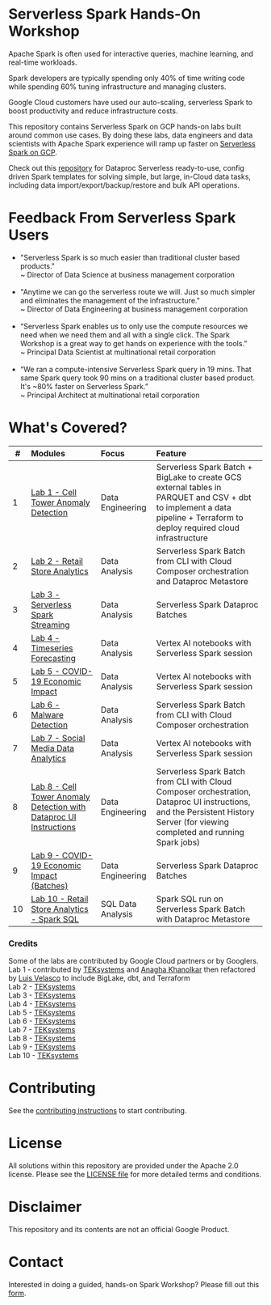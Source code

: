 # Serverless Spark Hands-On Workshop

Apache Spark is often used for interactive queries, machine learning, and real-time workloads.<br>

Spark developers are typically spending only 40% of time writing code while spending 60% tuning infrastructure and managing clusters.<br>

Google Cloud customers have used our auto-scaling, serverless Spark to boost productivity and reduce infrastructure costs.<br>

This repository contains Serverless Spark on GCP hands-on labs built around common use cases.  By doing these labs, data engineers and data scientists with Apache Spark experience will ramp up faster on [Serverless Spark on GCP](https://cloud.google.com/dataproc-serverless/docs).<br>

Check out this [repository](https://github.com/GoogleCloudPlatform/dataproc-templates/blob/main/README.md) for Dataproc Serverless ready-to-use, config driven Spark templates for solving simple, but large, in-Cloud data tasks, including data import/export/backup/restore and bulk API operations.

# Feedback From Serverless Spark Users
- "Serverless Spark is so much easier than traditional cluster based products."<br> 
~ Director of Data Science at business management corporation<br><br>
- "Anytime we can go the serverless route we will.  Just so much simpler and eliminates the management of the infrastructure."<br>
~ Director of Data Engineering at business management corporation<br><br>
- “Serverless Spark enables us to only use the compute resources we need when we need them and all with a single click.  The Spark Workshop is a great way to get hands on experience with the tools.”<br> 
~ Principal Data Scientist at multinational retail corporation<br><br>
- “We ran a compute-intensive Serverless Spark query in 19 mins.  That same Spark query took 90 mins on a traditional cluster based product.  It's ~80% faster on Serverless Spark.”<br> 
~ Principal Architect at multinational retail corporation

# What's Covered?
| # | Modules | Focus | Feature |
| -- | :--- | :-- | :-- |
| 1 | [Lab 1 - Cell Tower Anomaly Detection](cell-tower-anomaly-detection-dbt/README.md) | Data Engineering | Serverless Spark Batch + BigLake to create GCS external tables in PARQUET and CSV + dbt to implement a data pipeline + Terraform to deploy required cloud infrastructure |
| 2 | [Lab 2 - Retail Store Analytics](retail_store_analytics_metastore/README.md) | Data Analysis | Serverless Spark Batch from CLI with Cloud Composer orchestration and Dataproc Metastore |
| 3 | [Lab 3 - Serverless Spark Streaming](serverless_spark_streaming/README.md) | Data Analysis | Serverless Spark Dataproc Batches |
| 4 | [Lab 4 - Timeseries Forecasting](timeseries_forecasting/README.md) | Data Analysis | Vertex AI notebooks with Serverless Spark session |
| 5 | [Lab 5 - COVID-19 Economic Impact](covid-economic-impact-vertex-ai/README.md) | Data Analysis | Vertex AI notebooks with Serverless Spark session |
| 6 | [Lab 6 - Malware Detection](malware_detection/README.md) | Data Analysis | Serverless Spark Batch from CLI with Cloud Composer orchestration |
| 7 | [Lab 7 - Social Media Data Analytics](social_media_data_analytics/README.md) | Data Analysis | Vertex AI notebooks with Serverless Spark session |
| 8 | [Lab 8 - Cell Tower Anomaly Detection with Dataproc UI Instructions](cell-tower-anomaly-detection-dataproc-ui/README.md) | Data Engineering | Serverless Spark Batch from CLI with Cloud Composer orchestration, Dataproc UI instructions, and the Persistent History Server (for viewing completed and running Spark jobs) |
| 9 | [Lab 9 - COVID-19 Economic Impact (Batches)](covid-economic-impact-batches/README.md) | Data Engineering | Serverless Spark Dataproc Batches |
| 10 | [Lab 10 - Retail Store Analytics - Spark SQL](retail_store_analytics_metastore_sparksql/README.md) | SQL Data Analysis | Spark SQL run on Serverless Spark Batch with Dataproc Metastore |

### Credits
Some of the labs are contributed by Google Cloud partners or by Googlers.<br>
Lab 1 - contributed by [TEKsystems](https://www.teksystems.com/en/about-us/partnerships/google-cloud) and [Anagha Khanolkar](https://github.com/anagha-google) then refactored by [Luis Velasco](https://github.com/velascoluis) to include BigLake, dbt, and Terraform<br>
Lab 2 - [TEKsystems](https://www.teksystems.com/en/about-us/partnerships/google-cloud)<br>
Lab 3 - [TEKsystems](https://www.teksystems.com/en/about-us/partnerships/google-cloud)<br>
Lab 4 - [TEKsystems](https://www.teksystems.com/en/about-us/partnerships/google-cloud)<br>
Lab 5 - [TEKsystems](https://www.teksystems.com/en/about-us/partnerships/google-cloud)<br>
Lab 6 - [TEKsystems](https://www.teksystems.com/en/about-us/partnerships/google-cloud)<br>
Lab 7 - [TEKsystems](https://www.teksystems.com/en/about-us/partnerships/google-cloud)<br>
Lab 8 - [TEKsystems](https://www.teksystems.com/en/about-us/partnerships/google-cloud)<br>
Lab 9 - [TEKsystems](https://www.teksystems.com/en/about-us/partnerships/google-cloud)<br>
Lab 10 - [TEKsystems](https://www.teksystems.com/en/about-us/partnerships/google-cloud)<br>

# Contributing
See the [contributing instructions](CONTRIBUTING.md) to start contributing.

# License
All solutions within this repository are provided under the Apache 2.0 license.  Please see the [LICENSE file](LICENSE) for more detailed terms and conditions.

# Disclaimer
This repository and its contents are not an official Google Product.

# Contact
Interested in doing a guided, hands-on Spark Workshop?  Please fill out this [form](https://docs.google.com/forms/d/e/1FAIpQLSeNB5IK6Fk0Tz1kBuLbCPIOBmG64KCxduY-JUi1-nGJAiOFbQ/viewform?resourcekey=0-7zyKJwrk3goAImmNjeV2ng).

